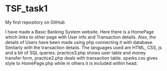 # TSF_task1
My first repository on GitHub

I have made a Basic Banking System website. Here there is a HomePage which links to other page with User info and Transaction details. Also, the details of Users have been made using php connecting it with database. Similarly with the transaction details. The languages used are HTML, CSS, js and a bit of SQL queries. practice3.php shows user table and money transfer form, practice2.php deals with transaction table. sparks.css gives style to HomePage.php while in others it is included within head. 
